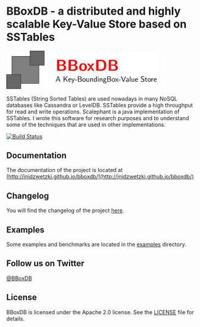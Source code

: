 # BBoxDB - a distributed and highly scalable Key-Value Store based on SSTables

<img src="docs/logo/logo.png" width="400">

SSTables (String Sorted Tables) are used nowadays in many NoSQL databases like Cassandra or LevelDB. SSTables provide a high throughput for read and write operations. Scalephant is a java implementation of SSTables. I wrote this software for research purposes and to understand some of the techniques that are used in other implementations.

[![Build Status](https://travis-ci.org/jnidzwetzki/bboxdb.svg?branch=master)](https://travis-ci.org/jnidzwetzki/bboxdb)

## Documentation 
The documentation of the project is located at [http://jnidzwetzki.github.io/bboxdb/](http://jnidzwetzki.github.io/bboxdb/)

## Changelog
You will find the changelog of the project [here](http://jnidzwetzki.github.io/bboxdb/dev/changelog.html).

## Examples 
Some examples and benchmarks are located in the [examples](examples/) directory.

## Follow us on Twitter

[@BBoxDB](https://twitter.com/BBoxDB)

## License
BBoxDB is licensed under the Apache 2.0 license. See the [LICENSE](./LICENSE) file for details.


